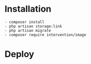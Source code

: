 # Installation

    - composer install
    - php artisan storage:link
    - php artisan migrate
    - composer require intervention/image

# Deploy 
